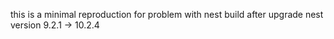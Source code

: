 this is a minimal reproduction for problem with nest build after upgrade nest version 9.2.1 -> 10.2.4